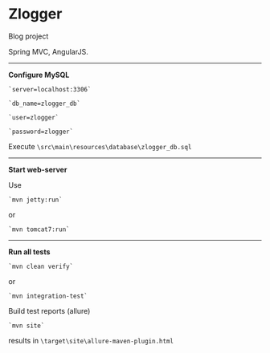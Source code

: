 Zlogger
========

Blog project

Spring MVC, AngularJS.

<hr/>

**Configure MySQL**

    `server=localhost:3306`

    `db_name=zlogger_db`

    `user=zlogger`

    `password=zlogger`

Execute `\src\main\resources\database\zlogger_db.sql`



<hr/>

**Start web-server**

Use

    `mvn jetty:run`

or

    `mvn tomcat7:run`

<hr/>

**Run all tests**

    `mvn clean verify`

or

    `mvn integration-test`

Build test reports (allure)

    `mvn site`

results in `\target\site\allure-maven-plugin.html`